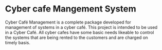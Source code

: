 # Cyber cafe Mangement System
 Cyber Café Management is a complete package developed for management of systems in a cyber café. This project is intended to be used in a Cyber Café. All cyber cafes have some basic needs likeable to control the systems that are being rented to the customers and are charged on timely basis.
